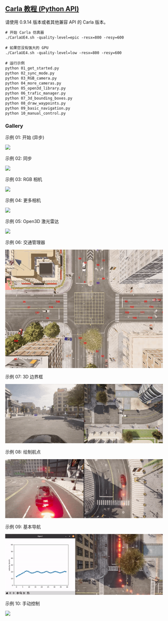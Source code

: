 ## [Carla 教程 (Python API)](https://github.com/wuhanstudio/carla-tutorial)

请使用 0.9.14 版本或者其他兼容 API 的 Carla 版本。

```
# 开始 Carla 仿真器
./CarlaUE4.sh -quality-level=epic -resx=800 -resy=600

# 如果您没有强大的 GPU
./CarlaUE4.sh -quality-level=low -resx=800 -resy=600

# 运行示例
python 01_get_started.py
python 02_sync_mode.py
python 03_RGB_camera.py
python 04_more_cameras.py
python 05_open3d_library.py
python 06_trafic_manager.py
python 07_3d_bounding_boxes.py
python 08_draw_waypoints.py
python 09_basic_navigation.py
python 10_manual_control.py
```

### Gallery

示例 01: 开始 (异步)

![](img/tuto_E_gallery/01_get_started.gif)

示例 02: 同步

![](img/tuto_E_gallery/02_sync_mode.gif)

示例 03: RGB 相机

![](img/tuto_E_gallery/03_RGB_camera.gif)

示例 04: 更多相机

![](img/tuto_E_gallery/04_more_cameras.gif)

示例 05: Open3D 激光雷达

![](img/tuto_E_gallery/05_open3d_lidar.gif)

示例 06: 交通管理器

![](img/tuto_E_gallery/06_traffic_manager.gif)

示例 07: 3D 边界框

![](img/tuto_E_gallery/07_3d_bounding_boxes.gif)

示例 08: 绘制航点

![](img/tuto_E_gallery/08_draw_waypoints.gif)

示例 09: 基本导航

![](img/tuto_E_gallery/09_basic_navigation.gif)

示例 10: 手动控制

![](img/tuto_E_gallery/10_manual_control.gif)
